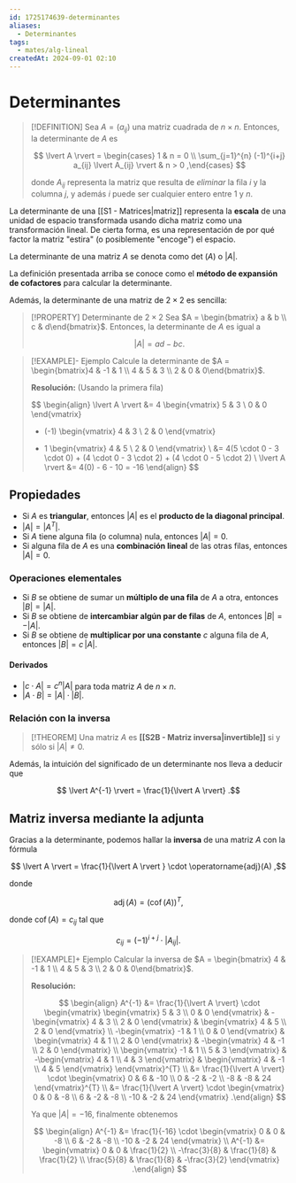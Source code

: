 ```yaml
---
id: 1725174639-determinantes
aliases:
  - Determinantes
tags:
  - mates/alg-lineal
createdAt: 2024-09-01 02:10
---
```


# Determinantes

> [!DEFINITION]
> Sea $A = (a_{ij})$ una matriz cuadrada de $n \times n$. Entonces, la determinante de $A$ es
> 
> $$
> \lvert A \rvert = \begin{cases}
> 1 & n = 0 \\
> \sum_{j=1}^{n} (-1)^{i+j} a_{ij} \lvert A_{ij} \rvert & n > 0
> ,\end{cases}
> $$
> 
> donde $A_{ij}$ representa la matriz que resulta de *eliminar* la fila $i$ y la columna $j$, y además $i$ puede ser cualquier entero entre $1$ y $n$.

La determinante de una [[S1 - Matrices|matriz]] representa la **escala** de una unidad de espacio transformada usando dicha matriz como una transformación lineal. De cierta forma, es una representación de por qué factor la matriz "estira" (o posiblemente "encoge") el espacio.

La determinante de una matriz $A$ se denota como $\det\!\left( A \right)$ o $\lvert A \rvert$.

La definición presentada arriba se conoce como el **método de expansión de cofactores** para calcular la determinante.

Además, la determinante de una matriz de $2 \times 2$ es sencilla:

> [!PROPERTY] Determinante de $2 \times 2$
> Sea $A = \begin{bmatrix} a & b \\ c & d\end{bmatrix}$. Entonces, la determinante de $A$ es igual a
> 
> $$
> \lvert A \rvert = ad - bc
> .$$

> [!EXAMPLE]- Ejemplo
> Calcule la determinante de $A = \begin{bmatrix}4 & -1 & 1 \\ 4 & 5 & 3 \\ 2 & 0 & 0\end{bmatrix}$.
> 
> **Resolución:** (Usando la primera fila)
> 
> $$
> \begin{align}
> \lvert A \rvert &= 4 \begin{vmatrix}
> 5 & 3 \\
> 0 & 0
> \end{vmatrix}
> - (-1) \begin{vmatrix}
> 4 & 3 \\
> 2 & 0
> \end{vmatrix}
> + 1 \begin{vmatrix}
> 4 & 5 \\
> 2 & 0
> \end{vmatrix} \\
> &= 4(5 \cdot 0 - 3 \cdot 0) + (4 \cdot 0 - 3 \cdot 2) + (4 \cdot 0 - 5 \cdot 2) \\
> \lvert A \rvert &= 4(0) - 6 - 10 = -16
> \end{align}
> $$

## Propiedades

- Si $A$ es **triangular**, entonces $\lvert A \rvert$ es el **producto de la diagonal principal**.
- $\lvert A \rvert = \lvert A^{T} \rvert$.
- Si $A$ tiene alguna fila (o columna) nula, entonces $\lvert A \rvert = 0$.
- Si alguna fila de $A$ es una **combinación lineal** de las otras filas, entonces $\lvert A \rvert = 0$.

### Operaciones elementales

- Si $B$ se obtiene de sumar un **múltiplo de una fila** de $A$ a otra, entonces $\lvert B \rvert = \lvert A \rvert$.
- Si $B$ se obtiene de **intercambiar algún par de filas** de $A$, entonces $\lvert B \rvert = -\lvert A \rvert$.
- Si $B$ se obtiene de **multiplicar por una constante** $c$ alguna fila de $A$, entonces $\lvert B \rvert = c\,\lvert A \rvert$.

#### Derivados

- $\lvert c \cdot A \rvert = c^{n}\lvert A \rvert$ para toda matriz $A$ de $n \times n$.
- $\lvert A \cdot B\rvert = \lvert A \rvert \cdot \lvert B \rvert$.

### Relación con la inversa

> [!THEOREM]
> Una matriz $A$ es **[[S2B - Matriz inversa|invertible]]** si y sólo si $\lvert A \rvert \neq 0$.

Además, la intuición del significado de un determinante nos lleva a deducir que

$$
\lvert A^{-1} \rvert = \frac{1}{\lvert A \rvert}
.$$

## Matriz inversa mediante la adjunta

Gracias a la determinante, podemos hallar la **inversa** de una matriz $A$ con la fórmula

$$
\lvert A \rvert = \frac{1}{\lvert A \rvert } \cdot \operatorname{adj}(A)
,$$

donde

$$
\operatorname{adj}(A) = (\operatorname{cof}(A))^{T}
,$$

donde $\operatorname{cof}(A) = c_{ij}$ tal que

$$
c_{ij} = (-1)^{i+j} \cdot \lvert A_{ij} \rvert 
.$$

> [!EXAMPLE]+ Ejemplo
> Calcular la inversa de $A = \begin{bmatrix} 4 & -1 & 1 \\ 4 & 5 & 3 \\ 2 & 0 & 0\end{bmatrix}$.
> 
> **Resolución:**
> 
> $$
> \begin{align}
> A^{-1} &= \frac{1}{\lvert A \rvert} \cdot \begin{vmatrix}
> \begin{vmatrix}
> 5 & 3 \\
> 0 & 0
> \end{vmatrix} & -\begin{vmatrix}
> 4 & 3 \\
> 2 & 0
> \end{vmatrix} & \begin{vmatrix}
> 4 & 5 \\
> 2 & 0
> \end{vmatrix} \\
> -\begin{vmatrix}
> -1 & 1 \\
> 0 & 0
> \end{vmatrix} & \begin{vmatrix}
> 4 & 1 \\
> 2 & 0
> \end{vmatrix} & -\begin{vmatrix}
> 4 & -1 \\
> 2 & 0
> \end{vmatrix} \\
> \begin{vmatrix}
> -1 & 1 \\
> 5 & 3
> \end{vmatrix} & -\begin{vmatrix}
> 4 & 1 \\
> 4 & 3
> \end{vmatrix} & \begin{vmatrix}
> 4 & -1 \\
> 4 & 5
> \end{vmatrix}
> \end{vmatrix}^{T} \\
> &= \frac{1}{\lvert A \rvert} \cdot \begin{vmatrix}
> 0 & 6 & -10 \\
> 0 & -2 & -2 \\
> -8 & -8 & 24
> \end{vmatrix}^{T} \\
> &= \frac{1}{\lvert A \rvert} \cdot \begin{vmatrix}
> 0 & 0 & -8 \\
> 6 & -2 & -8 \\
> -10 & -2 & 24
> \end{vmatrix}
> .\end{align}
> $$
> 
> Ya que $\lvert A \rvert = -16$, finalmente obtenemos
> 
> $$
> \begin{align}
> A^{-1} &= \frac{1}{-16} \cdot \begin{vmatrix}
> 0 & 0 & -8 \\
> 6 & -2 & -8 \\
> -10 & -2 & 24
> \end{vmatrix} \\
> A^{-1} &= \begin{vmatrix}
> 0 & 0 & \frac{1}{2} \\
> -\frac{3}{8} & \frac{1}{8} & \frac{1}{2} \\
> \frac{5}{8} & \frac{1}{8} & -\frac{3}{2}
> \end{vmatrix}
> .\end{align}
> $$
